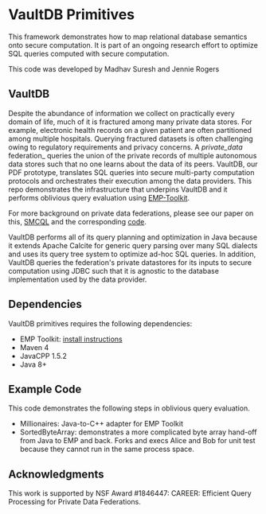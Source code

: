 # VaultDB Primitives
This framework demonstrates how to map relational database semantics onto secure computation.  It is part of an ongoing research effort to optimize SQL queries computed with secure computation.  

This code was developed by Madhav Suresh and Jennie Rogers

## VaultDB 

 Despite the abundance of information we collect on practically every domain of life, much of it is fractured among many private data stores. For example, electronic health records on a given patient are often partitioned among multiple hospitals. Querying fractured datasets is often challenging owing to regulatory requirements and privacy concerns. A _private_data_ federation_  queries the union of the private records of multiple autonomous data stores such that no one learns about the data of its peers. VaultDB, our PDF prototype, translates SQL queries into secure multi-party computation protocols and orchestrates their execution among the data providers.  This repo demonstrates the infrastructure that underpins VaultDB and it performs oblivious query evaluation using [EMP-Toolkit](https://github.com/emp-toolkit).
 
 For more background on private data federations, please see our paper on this, [SMCQL](http://users.eecs.northwestern.edu/~jennie/pubs/smcql.pdf) and the corresponding [code](https://github.com/smcql/smcql).  


VaultDB performs all of its query planning and optimization in Java because it extends Apache Calcite for generic query parsing over many SQL dialects and uses its query tree system to optimize ad-hoc SQL queries.  In addition, VaultDB queries the federation's private datastores for its inputs to secure computation using JDBC such that it is agnostic to the database implementation used by the data provider.

## Dependencies

VaultDB primitives requires the following dependencies:
* EMP Toolkit: [install instructions](https://github.com/emp-toolkit/emp-readme)
* Maven 4
* JavaCPP 1.5.2
* Java 8+
 
 ## Example Code
 
 This code demonstrates the following steps in oblivious query evaluation.
 * Millionaires: Java-to-C++ adapter for EMP Toolkit
 * SortedByteArray: demonstrates a more complicated byte array hand-off from Java to EMP and back.  Forks and execs Alice and Bob for unit test because they cannot run in the same process space.


## Acknowledgments 

This work is supported by NSF Award #1846447: CAREER: Efficient Query Processing for Private Data Federations.  
